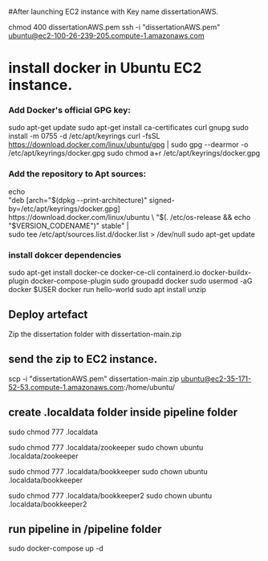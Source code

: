 #After launching EC2 instance with Key name dissertationAWS.

chmod 400 dissertationAWS.pem
ssh -i "dissertationAWS.pem" ubuntu@ec2-100-26-239-205.compute-1.amazonaws.com

# install docker in Ubuntu EC2 instance.

### Add Docker's official GPG key:
sudo apt-get update
sudo apt-get install ca-certificates curl gnupg
sudo install -m 0755 -d /etc/apt/keyrings
curl -fsSL https://download.docker.com/linux/ubuntu/gpg | sudo gpg --dearmor -o /etc/apt/keyrings/docker.gpg
sudo chmod a+r /etc/apt/keyrings/docker.gpg

### Add the repository to Apt sources:
echo \
  "deb [arch="$(dpkg --print-architecture)" signed-by=/etc/apt/keyrings/docker.gpg] https://download.docker.com/linux/ubuntu \
  "$(. /etc/os-release && echo "$VERSION_CODENAME")" stable" | \
  sudo tee /etc/apt/sources.list.d/docker.list > /dev/null
sudo apt-get update

### install dokcer dependencies
sudo apt-get install docker-ce docker-ce-cli containerd.io docker-buildx-plugin docker-compose-plugin
sudo groupadd docker
sudo usermod -aG docker $USER
docker run hello-world
sudo apt install unzip

## Deploy artefact
Zip the dissertation folder with dissertation-main.zip 

## send the zip to EC2 instance.
scp -i "dissertationAWS.pem" dissertation-main.zip  ubuntu@ec2-35-171-52-53.compute-1.amazonaws.com:/home/ubuntu/

## create .localdata folder inside pipeline folder

sudo chmod 777 .localdata

sudo chmod 777 .localdata/zookeeper
sudo chown ubuntu .localdata/zookeeper

sudo chmod 777 .localdata/bookkeeper
sudo chown ubuntu .localdata/bookkeeper

sudo chmod 777 .localdata/bookkeeper2
sudo chown ubuntu .localdata/bookkeeper2

## run pipeline in /pipeline folder

sudo docker-compose up -d

